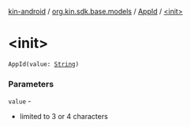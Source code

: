 [kin-android](../../index.md) / [org.kin.sdk.base.models](../index.md) / [AppId](index.md) / [&lt;init&gt;](./-init-.md)

# &lt;init&gt;

`AppId(value: `[`String`](https://kotlinlang.org/api/latest/jvm/stdlib/kotlin/-string/index.html)`)`

### Parameters

`value` -
* limited to 3 or 4 characters

